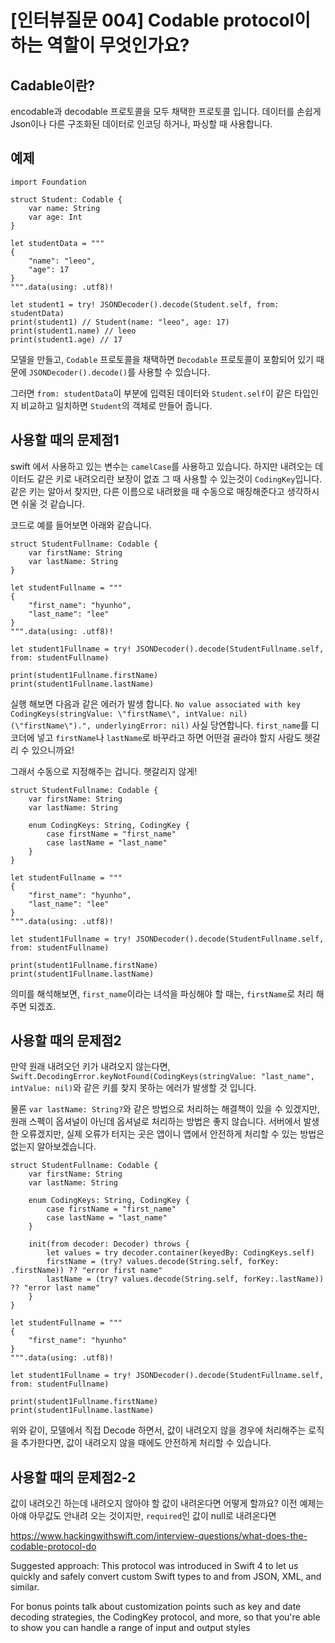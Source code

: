 # [인터뷰질문 004] Codable protocol이 하는 역할이 무엇인가요?

## Cadable이란?
encodable과 decodable 프로토콜을 모두 채택한 프로토콜 입니다. 데이터를 손쉽게 Json이나 다른 구조화된 데이터로 인코딩 하거나, 파싱할 때 사용합니다.

## 예제
```
import Foundation

struct Student: Codable {
    var name: String
    var age: Int
}

let studentData = """
{
    "name": "leeo",
    "age": 17
}
""".data(using: .utf8)!

let student1 = try! JSONDecoder().decode(Student.self, from: studentData)
print(student1) // Student(name: "leeo", age: 17)
print(student1.name) // leeo
print(student1.age) // 17
```

모델을 만들고, `Codable` 프로토콜을 채택하면 `Decodable` 프로토콜이 포함되어 있기 때문에  `JSONDecoder().decode()`를 사용할 수 있습니다.

그러면 `from: studentData`이 부분에 입력된 데이터와 `Student.self`이 같은 타입인지 비교하고 일치하면 `Student`의 객체로 만들어 줍니다.

## 사용할 때의 문제점1
swift 에서 사용하고 있는 변수는 `camelCase`를 사용하고 있습니다. 하지만 내려오는 데이터도 같은 키로 내려오리란 보장이 없죠 그 때 사용할 수 있는것이 `CodingKey`입니다. 같은 키는 알아서 찾지만, 다른 이름으로 내려왔을 때 수동으로 매칭해준다고 생각하시면 쉬울 것 같습니다.

코드로 예를 들어보면 아래와 같습니다.

```
struct StudentFullname: Codable {
    var firstName: String
    var lastName: String
}

let studentFullname = """
{
    "first_name": "hyunho",
    "last_name": "lee"
}
""".data(using: .utf8)!

let student1Fullname = try! JSONDecoder().decode(StudentFullname.self, from: studentFullname)

print(student1Fullname.firstName)
print(student1Fullname.lastName)

```
실행 해보면 다음과 같은 에러가 발생 합니다.
`No value associated with key CodingKeys(stringValue: \"firstName\", intValue: nil) (\"firstName\").", underlyingError: nil)`
사실 당연합니다. `first_name`를 디코더에 넣고 `firstName`나 `lastName`로 바꾸라고 하면 어떤걸 골라야 할지 사람도 헷갈리 수 있으니까요!

그래서 수동으로 지정해주는 겁니다. 햇갈리지 않게!

```
struct StudentFullname: Codable {
    var firstName: String
    var lastName: String

    enum CodingKeys: String, CodingKey {
        case firstName = "first_name"
        case lastName = "last_name"
    }
}

let studentFullname = """
{
    "first_name": "hyunho",
    "last_name": "lee"
}
""".data(using: .utf8)!

let student1Fullname = try! JSONDecoder().decode(StudentFullname.self, from: studentFullname)

print(student1Fullname.firstName)
print(student1Fullname.lastName)
```
의미를 해석해보면, `first_name`이라는 녀석을 파싱해야 할 때는, `firstName`로 처리 해주면 되겠죠.

## 사용할 때의 문제점2
만약 원래 내려오던 키가 내려오지 않는다면, `Swift.DecodingError.keyNotFound(CodingKeys(stringValue: "last_name", intValue: nil)`와 같은 키를 찾지 못하는 에러가 발생할 것 입니다.

물론 `var lastName: String?`와 같은 방법으로 처리하는 해결책이 있을 수 있겠지만, 원래 스펙이 옵셔널이 아닌데 옵셔널로 처리하는 방법은 좋지 않습니다. 서버에서 발생한 오류겠지만, 실제 오류가 터지는 곳은 앱이니 앱에서 안전하게 처리할 수 있는 방법은 없는지 알아보겠습니다.

```
struct StudentFullname: Codable {
    var firstName: String
    var lastName: String

    enum CodingKeys: String, CodingKey {
        case firstName = "first_name"
        case lastName = "last_name"
    }

    init(from decoder: Decoder) throws {
        let values = try decoder.container(keyedBy: CodingKeys.self)
        firstName = (try? values.decode(String.self, forKey: .firstName)) ?? "error first name"
        lastName = (try? values.decode(String.self, forKey:.lastName)) ?? "error last name"
    }
}

let studentFullname = """
{
    "first_name": "hyunho"
}
""".data(using: .utf8)!

let student1Fullname = try! JSONDecoder().decode(StudentFullname.self, from: studentFullname)

print(student1Fullname.firstName)
print(student1Fullname.lastName)
```

위와 같이, 모델에서 직접 Decode 하면서, 값이 내려오지 않을 경우에 처리해주는 로직을 추가한다면, 값이 내려오지 않을 때에도 안전하게 처리할 수 있습니다.

## 사용할 때의 문제점2-2
값이 내려오긴 하는데 내려오지 않아야 할 값이 내려온다면 어떻게 할까요? 이전 예제는 아얘 아무값도 안내려 오는 것이지만, `required`인 값이 null로 내려온다면


https://www.hackingwithswift.com/interview-questions/what-does-the-codable-protocol-do

Suggested approach: This protocol was introduced in Swift 4 to let us quickly and safely convert custom Swift types to and from JSON, XML, and similar.

For bonus points talk about customization points such as key and date decoding strategies, the CodingKey protocol, and more, so that you're able to show you can handle a range of input and output styles
